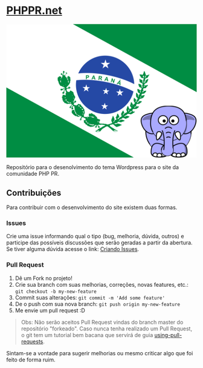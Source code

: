 # [PHPPR.net](http://phppr.net) #

[![alt text](assets/images/phppr.png "PHPPR.net")](http://phppr.net)

Repositório para o desenolvimento do tema Wordpress para o site da comunidade PHP PR.

## Contribuições ##

Para contribuir com o desenvolvimento do site existem duas formas.

### Issues ###

Crie uma issue informando qual o tipo (bug, melhoria, dúvida, outros) e participe das possíveis discussões
que serão geradas a partir da abertura. Se tiver alguma dúvida acesse o link: [Criando Issues](https://github.com/php-pr/phppr.net/issues).

### Pull Request ###

1. Dê um Fork no projeto!
2. Crie sua branch com suas melhorias, correções, novas features, etc.: `git checkout -b my-new-feature`
3. Commit suas alterações: `git commit -m 'Add some feature'`
4. De o push com sua nova branch: `git push origin my-new-feature`
5. Me envie um pull request :D

> Obs: Não serão aceitos Pull Request vindas do branch master do repositório "forkeado". Caso nunca tenha realizado um Pull Request, o git tem um tutorial bem bacana que servirá de guia [using-pull-requests](https://help.github.com/articles/using-pull-requests).

Sintam-se a vontade para sugerir melhorias ou mesmo criticar algo que foi feito de forma ruim.

